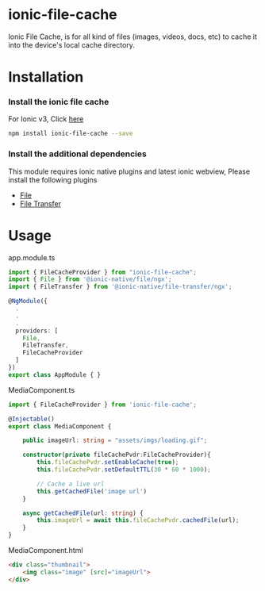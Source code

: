 # ionic-file-cache

Ionic File Cache, is for all kind of files (images, videos, docs, etc) to cache it into the device's local cache directory. 

# Installation

### Install the ionic file cache

For Ionic v3, Click [here](https://github.com/amindia/ionic-file-cache/tree/ionicv3)

```bash
npm install ionic-file-cache --save
```

### Install the additional dependencies

This module requires ionic native plugins and latest ionic webview, Please install the following plugins
+ [File](https://ionicframework.com/docs/native/file)
+ [File Transfer](https://ionicframework.com/docs/native/file-transfer)


# Usage

app.module.ts

```ts
import { FileCacheProvider } from "ionic-file-cache";
import { File } from '@ionic-native/file/ngx';
import { FileTransfer } from '@ionic-native/file-transfer/ngx';

@NgModule({
  .
  .
  .
  providers: [
    File,
    FileTransfer,
    FileCacheProvider    
  ]
})
export class AppModule { }
```

MediaComponent.ts
```ts
import { FileCacheProvider } from 'ionic-file-cache';

@Injectable()
export class MediaComponent {

    public imageUrl: string = "assets/imgs/loading.gif";

    constructor(private fileCachePvdr:FileCacheProvider){
        this.fileCachePvdr.setEnableCache(true);
        this.fileCachePvdr.setDefaultTTL(30 * 60 * 1000);

        // Cache a live url
        this.getCachedFile('image url')
    }

    async getCachedFile(url: string) {
        this.imageUrl = await this.fileCachePvdr.cachedFile(url);
    }
}
```

MediaComponent.html
```html
<div class="thumbnail">
    <img class="image" [src]="imageUrl">
</div>
```